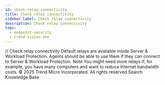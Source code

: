 ```yaml
---
id: check-relay-connectivity
title: Check relay connectivity
sidebar_label: Check relay connectivity
description: Check relay connectivity
tags:
  - endpoint-security
  - trend-vision-one
---
```


/*<![CDATA[*/ $('#title').html($('meta[name=map-description]').attr('content')); /*]]>*/ Check relay connectivity Default relays are available inside Server & Workload Protection. Agents should be able to use them if they can connect to Server & Workload Protection. Note You might need more relays if, for example, you have many computers and want to reduce Internet bandwidth costs. © 2025 Trend Micro Incorporated. All rights reserved.Search Knowledge Base
